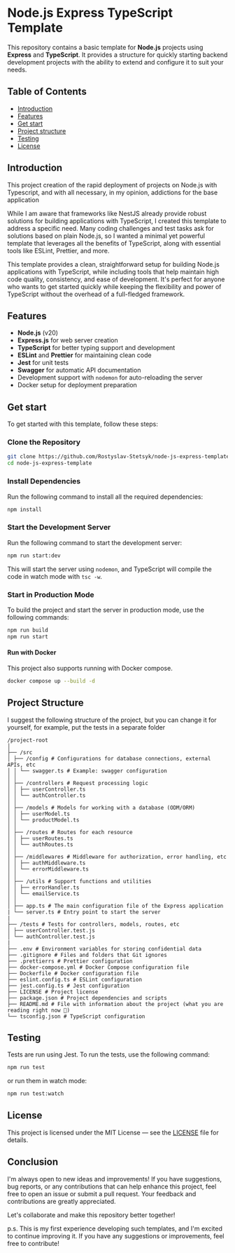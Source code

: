 # Node.js Express TypeScript Template

This repository contains a basic template for **Node.js** projects using **Express** and **TypeScript**.
It provides a structure for quickly starting backend development projects with the ability to extend and configure it to suit your needs.

## Table of Contents

- [Introduction](#introduction)
- [Features](#features)
- [Get start](#get-start)
- [Project structure](#project-structure)
- [Testing](#testing)
- [License](#license)

## Introduction

This project creation of the rapid deployment of projects on Node.js with Typescript, and with all necessary, in my opinion, addictions for the base application

While I am aware that frameworks like NestJS already provide robust solutions for building applications with TypeScript, I created this template to address a specific need. Many coding challenges and test tasks ask for solutions based on plain Node.js, so I wanted a minimal yet powerful template that leverages all the benefits of TypeScript, along with essential tools like ESLint, Prettier, and more.

This template provides a clean, straightforward setup for building Node.js applications with TypeScript, while including tools that help maintain high code quality, consistency, and ease of development. It's perfect for anyone who wants to get started quickly while keeping the flexibility and power of TypeScript without the overhead of a full-fledged framework.

## Features

- **Node.js** (v20)
- **Express.js** for web server creation
- **TypeScript** for better typing support and development
- **ESLint** and **Prettier** for maintaining clean code
- **Jest** for unit tests
- **Swagger** for automatic API documentation
- Development support with `nodemon` for auto-reloading the server
- Docker setup for deployment preparation

## Get start

To get started with this template, follow these steps:

### Clone the Repository

```bash
git clone https://github.com/Rostyslav-Stetsyk/node-js-express-template.git
cd node-js-express-template
```

### Install Dependencies

Run the following command to install all the required dependencies:

```bash
npm install
```

### Start the Development Server

Run the following command to start the development server:

```bash
npm run start:dev
```

This will start the server using `nodemon`, and TypeScript will compile the code in watch mode with `tsc -w`.

### Start in Production Mode

To build the project and start the server in production mode, use the following commands:

```bash
npm run build
npm run start
```

#### Run with Docker

This project also supports running with Docker compose.

```bash
docker compose up --build -d
```

## Project Structure

I suggest the following structure of the project, but you can change it for yourself, for example, put the tests in a separate folder

```
/project-root
│
├── /src
│ ├── /config # Configurations for database connections, external APIs, etc
│ │ └── swagger.ts # Example: swagger configuration
│ │
│ ├── /controllers # Request processing logic
│ │ ├── userController.ts
│ │ └── authController.ts
│ │
│ ├── /models # Models for working with a database (ODM/ORM)
│ │ ├── userModel.ts
│ │ └── productModel.ts
│ │
│ ├── /routes # Routes for each resource
│ │ ├── userRoutes.ts
│ │ └── authRoutes.ts
│ │
│ ├── /middlewares # Middleware for authorization, error handling, etc
│ │ ├── authMiddleware.ts
│ │ └── errorMiddleware.ts
│ │
│ ├── /utils # Support functions and utilities
│ │ ├── errorHandler.ts
│ │ └── emailService.ts
│ │
│ ├── app.ts # The main configuration file of the Express application
| └── server.ts # Entry point to start the server
|
├── /tests # Tests for controllers, models, routes, etc
│ ├── userController.test.js
│ └── authController.test.js
|
├── .env # Environment variables for storing confidential data
├── .gitignore # Files and folders that Git ignores
├── .prettierrs # Prettier configuration
├── docker-compose.yml # Docker Compose configuration file
├── Dockerfile # Docker configuration file
├── eslint.config.ts # ESLint configuration
├── jest.config.ts # Jest configuration
├── LICENSE # Project license
├── package.json # Project dependencies and scripts
├── README.md # File with information about the project (what you are reading right now 👀)
└── tsconfig.json # TypeScript configuration
```

## Testing

Tests are run using Jest. To run the tests, use the following command:

```bash
npm run test
```

or run them in watch mode:

```bash
npm run test:watch
```

## License

This project is licensed under the MIT License — see the [LICENSE](LICENSE) file for details.

## Conclusion

I'm always open to new ideas and improvements! If you have suggestions, bug reports, or any contributions that can help enhance this project, feel free to open an issue or submit a pull request. Your feedback and contributions are greatly appreciated.

Let's collaborate and make this repository better together!

p.s. This is my first experience developing such templates, and I'm excited to continue improving it. If you have any suggestions or improvements, feel free to contribute!
